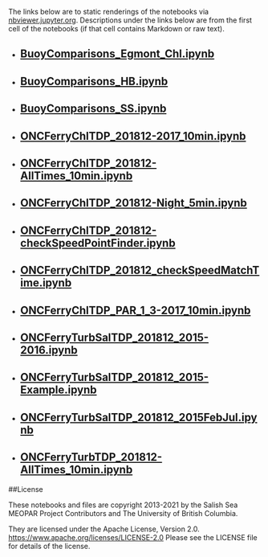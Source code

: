 The links below are to static renderings of the notebooks via
[nbviewer.jupyter.org](https://nbviewer.jupyter.org/).
Descriptions under the links below are from the first cell of the notebooks
(if that cell contains Markdown or raw text).

* ## [BuoyComparisons_Egmont_Chl.ipynb](https://nbviewer.jupyter.org/github/SalishSeaCast/analysis-elise-2/blob/master/notebooks/AdlEvalFigs/inSituChl/BuoyComparisons_Egmont_Chl.ipynb)  
    
* ## [BuoyComparisons_HB.ipynb](https://nbviewer.jupyter.org/github/SalishSeaCast/analysis-elise-2/blob/master/notebooks/AdlEvalFigs/inSituChl/BuoyComparisons_HB.ipynb)  
    
* ## [BuoyComparisons_SS.ipynb](https://nbviewer.jupyter.org/github/SalishSeaCast/analysis-elise-2/blob/master/notebooks/AdlEvalFigs/inSituChl/BuoyComparisons_SS.ipynb)  
    
* ## [ONCFerryChlTDP_201812-2017_10min.ipynb](https://nbviewer.jupyter.org/github/SalishSeaCast/analysis-elise-2/blob/master/notebooks/AdlEvalFigs/inSituChl/ONCFerryChlTDP_201812-2017_10min.ipynb)  
    
* ## [ONCFerryChlTDP_201812-AllTimes_10min.ipynb](https://nbviewer.jupyter.org/github/SalishSeaCast/analysis-elise-2/blob/master/notebooks/AdlEvalFigs/inSituChl/ONCFerryChlTDP_201812-AllTimes_10min.ipynb)  
    
* ## [ONCFerryChlTDP_201812-Night_5min.ipynb](https://nbviewer.jupyter.org/github/SalishSeaCast/analysis-elise-2/blob/master/notebooks/AdlEvalFigs/inSituChl/ONCFerryChlTDP_201812-Night_5min.ipynb)  
    
* ## [ONCFerryChlTDP_201812-checkSpeedPointFinder.ipynb](https://nbviewer.jupyter.org/github/SalishSeaCast/analysis-elise-2/blob/master/notebooks/AdlEvalFigs/inSituChl/ONCFerryChlTDP_201812-checkSpeedPointFinder.ipynb)  
    
* ## [ONCFerryChlTDP_201812_checkSpeedMatchTime.ipynb](https://nbviewer.jupyter.org/github/SalishSeaCast/analysis-elise-2/blob/master/notebooks/AdlEvalFigs/inSituChl/ONCFerryChlTDP_201812_checkSpeedMatchTime.ipynb)  
    
* ## [ONCFerryChlTDP_PAR_1_3-2017_10min.ipynb](https://nbviewer.jupyter.org/github/SalishSeaCast/analysis-elise-2/blob/master/notebooks/AdlEvalFigs/inSituChl/ONCFerryChlTDP_PAR_1_3-2017_10min.ipynb)  
    
* ## [ONCFerryTurbSalTDP_201812_2015-2016.ipynb](https://nbviewer.jupyter.org/github/SalishSeaCast/analysis-elise-2/blob/master/notebooks/AdlEvalFigs/inSituChl/ONCFerryTurbSalTDP_201812_2015-2016.ipynb)  
    
* ## [ONCFerryTurbSalTDP_201812_2015-Example.ipynb](https://nbviewer.jupyter.org/github/SalishSeaCast/analysis-elise-2/blob/master/notebooks/AdlEvalFigs/inSituChl/ONCFerryTurbSalTDP_201812_2015-Example.ipynb)  
    
* ## [ONCFerryTurbSalTDP_201812_2015FebJul.ipynb](https://nbviewer.jupyter.org/github/SalishSeaCast/analysis-elise-2/blob/master/notebooks/AdlEvalFigs/inSituChl/ONCFerryTurbSalTDP_201812_2015FebJul.ipynb)  
    
* ## [ONCFerryTurbTDP_201812-AllTimes_10min.ipynb](https://nbviewer.jupyter.org/github/SalishSeaCast/analysis-elise-2/blob/master/notebooks/AdlEvalFigs/inSituChl/ONCFerryTurbTDP_201812-AllTimes_10min.ipynb)  
    

##License

These notebooks and files are copyright 2013-2021
by the Salish Sea MEOPAR Project Contributors
and The University of British Columbia.

They are licensed under the Apache License, Version 2.0.
https://www.apache.org/licenses/LICENSE-2.0
Please see the LICENSE file for details of the license.
